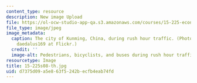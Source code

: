 ```yaml
---
content_type: resource
description: New image Upload
file: https://ol-ocw-studio-app-qa.s3.amazonaws.com/courses/15-225-economy-and-business-in-modern-china-and-india-spring-2008/d7375d09a5e863f5242becfb4eab74fd_15-225s08-th.jpg
file_type: image/jpeg
image_metadata:
  caption: The city of Kunming, China, during rush hour traffic. (Photo courtesy of
    daedalus169 at Flickr.)
  credit: ''
  image-alt: Pedestrians, bicyclists, and buses during rush hour traffic.
resourcetype: Image
title: 15-225s08-th.jpg
uid: d7375d09-a5e8-63f5-242b-ecfb4eab74fd
---
```

